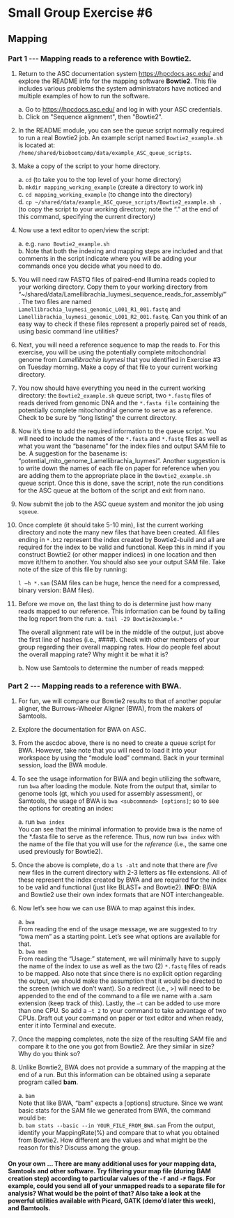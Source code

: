 # Small Group Exercise #6
## Mapping

### Part 1 --- Mapping reads to a reference with Bowtie2.


1. Return to the ASC documentation system https://hpcdocs.asc.edu/ and explore the README info for the mapping software **Bowtie2**. This file includes various problems the system administrators have noticed and multiple examples of how to run the software.

    a. Go to https://hpcdocs.asc.edu/ and log in with your ASC credentials.   
    b. Click on "Sequence alignment", then "Bowtie2".   


2. In the README module, you can see the queue script normally required to run a real Bowtie2 job. An example script named `Bowtie2_example.sh` is located at: `/home/shared/biobootcamp/data/example_ASC_queue_scripts`.

3. Make a copy of the script to your home directory.  

    a. `cd`  (to take you to the top level of your home directory)  
    b. `mkdir mapping_working_example` (create a directory to work in)   
    c. `cd mapping_working_example` (to change into the directory)    
    d. `cp ~/shared/data/example_ASC_queue_scripts/Bowtie2_example.sh .`  (to copy the script to your working directory; note the “.”  at the end of this command, specifying the current directory)   

4. Now use a text editor to open/view the script:

    a. e.g. `nano Bowtie2_example.sh`  
    b. Note that both the indexing and mapping steps are included and that comments in the script indicate where you will be adding your commands once you decide what you need to do.   

5. You will need raw FASTQ files of paired-end Illumina reads copied to your working directory. Copy them to your working directory from “~/shared/data/Lamellibrachia_luymesi_sequence_reads_for_assembly/”.  The two files are named `Lamellibrachia_luymesi_genomic_L001_R1_001.fastq` and `Lamellibrachia_luymesi_genomic_L001_R2_001.fastq`.  Can you think of an easy way to check if these files represent a properly paired set of reads, using basic command line utilities?

6. Next, you will need a reference sequence to map the reads to. For this exercise, you will be using the potentially complete mitochondrial genome from *Lamellibrachia luymesi* that you identified in Exercise #3 on Tuesday morning. Make a copy of that file to your current working directory.

7. You now should have everything you need in the current working directory: the `Bowtie2_example.sh` queue script, two `*.fastq` files of reads derived from genomic DNA and the `*.fasta file` containing the potentially complete mitochondrial genome to serve as a reference.  Check to be sure by “long listing” the current directory.

8. Now it’s time to add the required information to the queue script. You will need to include the names of the `*.fasta` and `*.fastq` files as well as what you want the “basename” for the index files and output SAM file to be. A suggestion for the basename is: “potential_mito_genome_Lamellibrachia_luymesi”. Another suggestion is to write down the names of each file on paper for reference when you are adding them to the appropriate place in the `Bowtie2_example.sh` queue script. Once this is done, save the script, note the run conditions for the ASC queue at the bottom of the script and exit from nano.

9. Now submit the job to the ASC queue system and monitor the job using `squeue`.

10. Once complete (it should take 5-10 min), list the current working directory and note the many new files that have been created. All files ending in `*.bt2` represent the index created by Bowtie2-build and all are required for the index to be valid and functional. Keep this in mind if you construct Bowtie2 (or other mapper indices) in one location and then move it/them to another. You should also see your output SAM file. Take note of the size of this file by running:
    
    `l –h *.sam`  (SAM files can be huge, hence the need for a compressed, binary version: BAM files).  

11. Before we move on, the last thing to do is determine just how many reads mapped to our reference. This information can be found by tailing the log report from the run: 
    a. `tail -29 Bowtie2example.*`

    The overall alignment rate will be in the middle of the output, just above the first line of hashes (i.e., \####).
Check with other members of your group regarding their overall mapping rates.
How do people feel about the overall mapping rate?  Why might it be what it is?

    b. Now use Samtools to determine the number of reads mapped:  


### Part 2 --- Mapping reads to a reference with BWA.

1. For fun, we will compare our Bowtie2 results to that of another popular aligner, the Burrows-Wheeler Aligner (BWA), from the makers of Samtools.

2. Explore the documentation for BWA on ASC.

3. From the ascdoc above, there is no need to create a queue script for BWA. However, take note that you will need to load it into your workspace by using the “module load” command. Back in your terminal session, load the BWA module.

4. To see the usage information for BWA and begin utilizing the software, run `bwa` after loading the module.
Note from the output that, similar to genome tools (gt, which you used for assembly assessment), or Samtools, the usage of BWA is `bwa <subcommand> [options]`; so to see the options for creating an index:

    a. run `bwa index`   
    You can see that the minimal information to provide bwa is the name of the *.fasta file to serve as the reference. Thus, now run `bwa index` with the name of the file that you will use for the *reference* (i.e., the same one used previously for Bowtie2).

5. Once the above is complete, do a `ls -alt` and note that there are _five_ new files in the current directory with 2-3 letters as file extensions. All of these represent the index created by BWA and are required for the index to be valid and functional (just like BLAST+ and Bowtie2). **INFO**: BWA and Bowtie2 use their own index formats that are NOT interchangeable.


6. Now let’s see how we can use BWA to map against this index.

    a. `bwa`  
    From reading the end of the usage message, we are suggested to try “bwa mem” as a starting point. Let’s see what options are available for that.  
    b.  `bwa mem`  
    From reading the “Usage:” statement, we will minimally have to supply the name of the index to use as well as the two (2) `*.fastq` files of reads to be mapped. Also note that since there is no explicit option regarding the output, we should make the assumption that it would be directed to the screen (which we don’t want). So a redirect (i.e., >) will need to be appended to the end of the command to a file we name with a .sam extension (keep track of this). Lastly, the `–t` can be added to use more than one CPU. So add a `–t 2` to your command to take advantage of two CPUs. Draft out your command on paper or text editor and when ready, enter it into Terminal and execute.

7. Once the mapping completes, note the size of the resulting SAM file and compare it to the one you got from Bowtie2. Are they similar in size? Why do you think so?

8. Unlike Bowtie2, BWA does not provide a summary of the mapping at the end of a run. But this information can be obtained using a separate program called **bam**.

    a. `bam`   
    Note that like BWA, “bam” expects a <command> [options] structure. Since we want basic stats for the SAM file we generated from BWA, the command would be:  
    b. `bam stats --basic --in YOUR_FILE_FROM_BWA.sam`
    From the output, identify your MappingRate(%) and compare that to what you obtained from Bowtie2.  How different are the values and what might be the reason for this? Discuss among the group.

#### On your own … There are many additional uses for your mapping data, Samtools and other software.  Try filtering your map file (during BAM creation step) according to particular values of the `-f` and `-F` flags.  For example, could you send all of your unmapped reads to a separate file for analysis? What would be the point of that? Also take a look at the powerful utilities available with Picard, GATK (demo’d later this week), and Bamtools.
